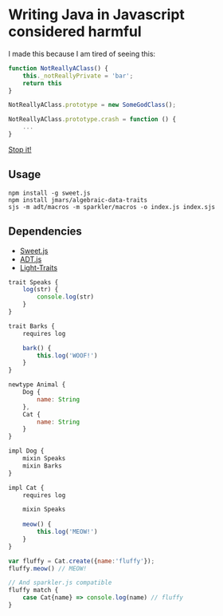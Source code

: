 # Writing Java in Javascript considered harmful

I made this because I am tired of seeing this:

```javascript
function NotReallyAClass() {
	this._notReallyPrivate = 'bar';
	return this
}

NotReallyAClass.prototype = new SomeGodClass();

NotReallyAClass.prototype.crash = function () {
	...
}
```

[Stop it!](http://steve-yegge.blogspot.com.au/2006/03/execution-in-kingdom-of-nouns.html)

## Usage
```
npm install -g sweet.js
npm install jmars/algebraic-data-traits
sjs -m adt/macros -m sparkler/macros -o index.js index.sjs
```

## Dependencies
* [Sweet.js](http://sweetjs.org)
* [ADT.js](http://github.com/natefaubion/adt.js)
* [Light-Traits](http://github.com/Gozala/light-traits/)

```javascript
trait Speaks {
	log(str) {
		console.log(str)
	}
}

trait Barks {
	requires log

	bark() {
		this.log('WOOF!')
	}
}

newtype Animal {
	Dog {
		name: String
	},
	Cat {
		name: String
	}
}

impl Dog {
	mixin Speaks
	mixin Barks
}

impl Cat {
	requires log

	mixin Speaks
	
	meow() {
		this.log('MEOW!')
	}
}

var fluffy = Cat.create({name:'fluffy'});
fluffy.meow() // MEOW!

// And sparkler.js compatible
fluffy match {
	case Cat{name} => console.log(name) // fluffy
}
```

